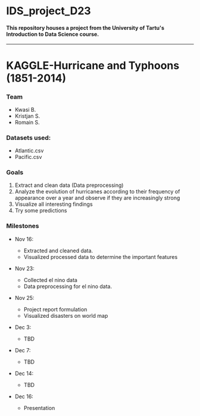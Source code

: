 # IDS_project_D23
#### This repository houses a project from the University of Tartu's Introduction to Data Science course.

___

# KAGGLE-Hurricane and Typhoons (1851-2014)
### Team
* Kwasi B.
* Kristjan S.
* Romain S.

### Datasets used: 
* Atlantic.csv
* Pacific.csv

### Goals 
1.  Extract and clean data (Data preprocessing)
2.  Analyze the evolution of hurricanes according to their frequency of appearance over a year and observe if they are increasingly strong 
3. Visualize all interesting findings
4. Try some predictions 

### Milestones
* Nov 16:
    * Extracted and cleaned data. 
    * Visualized processed data to determine the important features

* Nov 23: 
    * Collected el nino data
    * Data preprocessing for el nino data. 

* Nov 25:
    * Project report formulation
    * Visualized disasters on world map

* Dec 3:
    * TBD

* Dec 7:
    * TBD

* Dec 14:
    * TBD

* Dec 16:
    * Presentation 

<!-- ### Problems/Drawbacks -->
